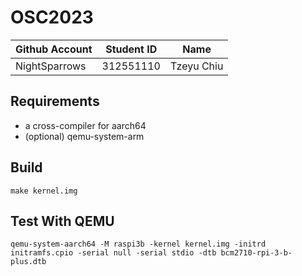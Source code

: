 # OSC2023

| Github Account | Student ID | Name          |
|----------------|------------|---------------|
| NightSparrows  | 312551110  | Tzeyu Chiu    |

## Requirements

* a cross-compiler for aarch64
* (optional) qemu-system-arm

## Build 

```
make kernel.img
```

## Test With QEMU

```
qemu-system-aarch64 -M raspi3b -kernel kernel.img -initrd initramfs.cpio -serial null -serial stdio -dtb bcm2710-rpi-3-b-plus.dtb
```